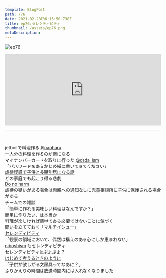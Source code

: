 ```yaml
---  
template: BlogPost  
path: /76
date: 2021-02-28T06:15:50.738Z  
title: ep76:セレンディピティ
thumbnail: /assets/ep76.png
metaDescription:  
---  
```

![ep76](/assets/ep76.png)  

<iframe src="https://open.spotify.com/embed/episode/0zxS3BOYllPzIbcVtBXwAL" width="100%" height="232" frameBorder="0" allowfullscreen="" allow="autoplay; clipboard-write; encrypted-media; fullscreen; picture-in-picture"></iframe>

***

</br>


jetboilで料理作る [@naoharu](https://twitter.com/naoharu)    
一人分の料理を作るのが楽になる  
マイナンバーカードを取りに行った [@dada_ism](https://twitter.com/dada_ism)   
「パスワードをあらかじめ紙に書いてきてください」  
[虐待疑惑で子供と長期別居になる話](https://www.fnn.jp/articles/-/145828)  
どの家庭でも起こり得る悲劇  
[Do no harm](https://www.nbcnews.com/donoharm)  
虐待の疑いがある場合は両親への通知なしに児童相談所に子供に保護される場合がある  
チームでの雑談  
「簡単に作れる美味しい料理はなんですか？」  
簡単に作りたい、は本当か  
料理が楽しければ簡単である必要ではないことに気づく  
[問いを立てておく「マルチイシュー」](https://jamming.fm/52)  
[セレンディピティ](https://ja.wikipedia.org/wiki/%E3%82%BB%E3%83%AC%E3%83%B3%E3%83%87%E3%82%A3%E3%83%94%E3%83%86%E3%82%A3)  
「観察の領域において、偶然は構えのある心にしか恵まれない」  
[niboshism](https://niboshism.com/) もセレンディピティ  
セレンディピティはぷよぷよ？  
[はじめて考えるときのように](https://www.amazon.co.jp/dp/B00H8LI0IS/)  
「子供が欲しがる文房具ってなあに？」  
ふりかえりの時間は放送時間内には入れなくなりました  